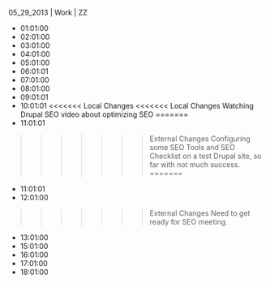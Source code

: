 05_29_2013 | Work | ZZ 
* 01:01:00
* 02:01:00
* 03:01:00
* 04:01:00
* 05:01:00
* 06:01:01
* 07:01:00
* 08:01:00
* 09:01:01
* 10:01:01
<<<<<<< Local Changes
<<<<<<< Local Changes
Watching Drupal SEO video about optimizing SEO
=======
* 11:01:01
>>>>>>> External Changes
Configuring some SEO Tools and SEO Checklist on a test Drupal site, so far with not much success. 
=======
* 11:01:01
* 12:01:00
>>>>>>> External Changes
Need to get ready for SEO meeting. 
* 13:01:00
* 15:01:00
* 16:01:00
* 17:01:00
* 18:01:00
